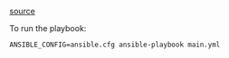[source](https://github.com/nickjj/ansible-docker)

To run the playbook:

```
ANSIBLE_CONFIG=ansible.cfg ansible-playbook main.yml
```
